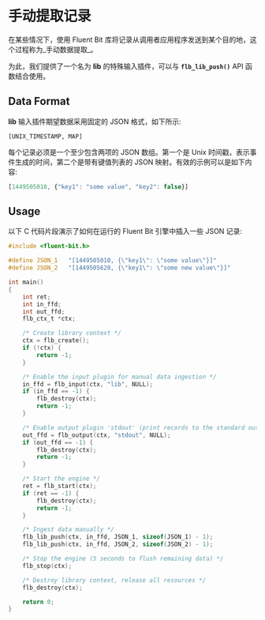 # 手动提取记录

在某些情况下，使用 Fluent Bit 库将记录从调用者应用程序发送到某个目的地，这个过程称为_手动数据提取_。

为此，我们提供了一个名为 **lib** 的特殊输入插件，可以与 **`flb_lib_push()`** API 函数结合使用。

## Data Format

**lib** 输入插件期望数据采用固定的 JSON 格式，如下所示:

```text
[UNIX_TIMESTAMP, MAP]
```

每个记录必须是一个至少包含两项的 JSON 数组。第一个是 Unix 时间戳，表示事件生成的时间，第二个是带有键值列表的 JSON 映射。有效的示例可以是如下内容:

```javascript
[1449505010, {"key1": "some value", "key2": false}]
```

## Usage

以下 C 代码片段演示了如何在运行的 Fluent Bit 引擎中插入一些 JSON 记录:

```c
#include <fluent-bit.h>

#define JSON_1   "[1449505010, {\"key1\": \"some value\"}]"
#define JSON_2   "[1449505620, {\"key1\": \"some new value\"}]"

int main()
{
    int ret;
    int in_ffd;
    int out_ffd;
    flb_ctx_t *ctx;

    /* Create library context */
    ctx = flb_create();
    if (!ctx) {
        return -1;
    }

    /* Enable the input plugin for manual data ingestion */
    in_ffd = flb_input(ctx, "lib", NULL);
    if (in_ffd == -1) {
        flb_destroy(ctx);
        return -1;
    }

    /* Enable output plugin 'stdout' (print records to the standard output) */
    out_ffd = flb_output(ctx, "stdout", NULL);
    if (out_ffd == -1) {
        flb_destroy(ctx);
        return -1;
    }

    /* Start the engine */
    ret = flb_start(ctx);
    if (ret == -1) {
        flb_destroy(ctx);
        return -1;
    }

    /* Ingest data manually */
    flb_lib_push(ctx, in_ffd, JSON_1, sizeof(JSON_1) - 1);
    flb_lib_push(ctx, in_ffd, JSON_2, sizeof(JSON_2) - 1);

    /* Stop the engine (5 seconds to flush remaining data) */
    flb_stop(ctx);

    /* Destroy library context, release all resources */
    flb_destroy(ctx);

    return 0;
}
```

